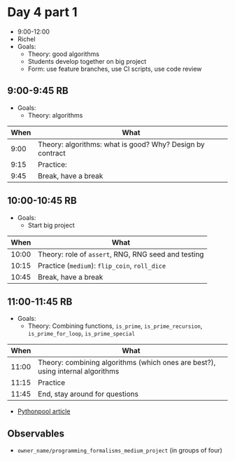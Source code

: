 # Day 4 part 1

* 9:00-12:00
* Richel
* Goals:
  * Theory: good algorithms
  * Students develop together on big project
  * Form: use feature branches, use CI scripts, use code review

## 9:00-9:45 RB

* Goals:
  * Theory: algorithms

When|What
----|-------------------------
9:00|Theory: algorithms: what is good? Why? Design by contract
9:15|Practice:
9:45|Break, have a break

## 10:00-10:45 RB

* Goals:
  * Start big project

When |What
-----|-------------------------
10:00|Theory: role of `assert`, RNG, RNG seed and testing
10:15|Practice (`medium`): `flip_coin`, `roll_dice`
10:45|Break, have a break

## 11:00-11:45 RB

* Goals:
  * Theory: Combining functions, `is_prime`, `is_prime_recursion`, `is_prime_for_loop`, `is_prime_special`

When       |What
-----------|-------------------------
11:00      |Theory: combining algorithms (which ones are best?), using internal algorithms
11:15      |Practice
11:45      |End, stay around for questions

* [Pythonpool article](https://www.pythonpool.com/check-if-number-is-prime-in-python/)

## Observables

* `owner_name/programming_formalisms_medium_project` (in groups of four)
